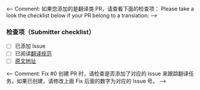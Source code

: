 <-- Comment:
如果您添加的是翻译类 PR，请查看下面的检查项：
Please take a look the checklist below if your PR belong to a translation:
-->

### 检查项（Submitter checklist）

- [ ] 已添加 Issue
- [ ] 已阅读[翻译规范](https://github.com/jenkins-x/jx-docs/blob/master/CONTRIBUTING.md)
- [ ] [原文地址](https://github.com/jenkins-x/jx-docs/blob/master/sample.md)

<-- Comment:
Fix #0
创建 PR 时，请检查是否添加了对应的 Issue 来跟踪翻译任务。如果已创建，请修改上面 Fix 后面的数字为对应的 Issue 号。
-->
